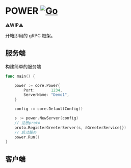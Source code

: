 # POWER  [![Go](https://github.com/youngxhui/power/actions/workflows/go.yml/badge.svg?branch=master)](https://github.com/youngxhui/power/actions/workflows/go.yml)

**⚠️WIP⚠️**

开箱即用的 gRPC 框架。

## 服务端

构建简单的服务端

```go
func main() {

	power := core.Power{
		Port:       1234,
		ServerName: "Demo1",
	}

	config := core.DefaultConfig()

	s := power.NewServer(config)
	// 注册proto
	proto.RegisterGreeterServer(s, &GreeterService{})
	// 启动服务
	power.Run()
}
```

## 客户端

```go

```

